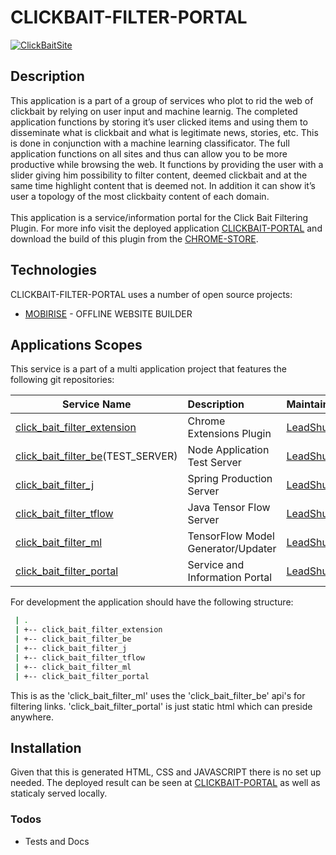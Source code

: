 # CLICKBAIT-FILTER-PORTAL

[![ClickBaitSite](https://click-bait-filtering-plugin.com/assets/images/icon-128-122x122.png)](https://click-bait-filtering-plugin.com/index.html)

## Description

This application is a part of a group of services who plot to rid the web of clickbait by relying on user input and machine learnig. The completed application functions by storing it’s user clicked items and using them to disseminate what is clickbait and what is legitimate news, stories, etc. This is done in conjunction with a machine learning classificator. The full application functions on all sites and thus can allow you to be more productive while browsing the web. It functions by providing the user with a slider giving him possibility to filter content, deemed clickbait and at the same time highlight content that is deemed not. In addition it can show it’s user a topology of the most clickbaity content of each domain.
</br>
</br>
This application is a service/information portal for the Click Bait Filtering Plugin. For more info visit the deployed application [CLICKBAIT-PORTAL] and download the build of this plugin from the [CHROME-STORE].

## Technologies

CLICKBAIT-FILTER-PORTAL uses a number of open source projects:

  * [MOBIRISE] - OFFLINE WEBSITE BUILDER

## Applications Scopes

This service is a part of a multi application project that features the following git repositories:

| Service Name                                  | Description                         | Maintainer              |
| ----------------------------------------      |:------------------------------------|:------------------------|
| [click_bait_filter_extension]                 | Chrome Extensions Plugin            | [LeadShuriken]          |
| [click_bait_filter_be]\(TEST_SERVER)           | Node Application Test Server        | [LeadShuriken]          |
| [click_bait_filter_j]                         | Spring Production Server            | [LeadShuriken]          |
| [click_bait_filter_tflow]                     | Java Tensor Flow Server             | [LeadShuriken]          |
| [click_bait_filter_ml]                        | TensorFlow Model Generator/Updater  | [LeadShuriken]          |
| [click_bait_filter_portal]                    | Service and Information Portal      | [LeadShuriken]          |


For development the application should have the following structure:
```sh
 | .
 | +-- click_bait_filter_extension
 | +-- click_bait_filter_be
 | +-- click_bait_filter_j
 | +-- click_bait_filter_tflow
 | +-- click_bait_filter_ml
 | +-- click_bait_filter_portal
```
This is as the 'click_bait_filter_ml' uses the 'click_bait_filter_be' api's for filtering links. 'click_bait_filter_portal' is just static html which can preside anywhere. 

## Installation

Given that this is generated HTML, CSS and JAVASCRIPT there is no set up needed. The deployed result can be seen at [CLICKBAIT-PORTAL] as well as staticaly served locally.

### Todos

 - Tests and Docs

  [MOBIRISE]: <https://mobirise.com>

  [click_bait_filter_extension]: <https://github.com/LeadShuriken/click_bait_filter_extension>
  [click_bait_filter_be]: <https://github.com/LeadShuriken/click_bait_filter_be>
  [click_bait_filter_ml]: <https://github.com/LeadShuriken/click_bait_filter_ml>
  [click_bait_filter_portal]: <https://github.com/LeadShuriken/click_bait_filter_portal>
  [click_bait_filter_j]: <https://github.com/LeadShuriken/click_bait_filter_j>
  [click_bait_filter_tflow]: <https://github.com/LeadShuriken/click_bait_filter_tflow>

  [LeadShuriken]: <https://github.com/LeadShuriken>

  [CHROME-STORE]: <https://chrome.google.com/webstore/detail/clickbait-filtering-plugi/mgebfihfmenffogbbjlcljgaedfciogm>
  [CLICKBAIT-PORTAL]: <https://click-bait-filtering-plugin.com>

  [MONGO CONNECTION STRING]: <https://docs.mongodb.com/manual/reference/connection-string>
